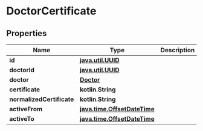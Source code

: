 
# DoctorCertificate

## Properties
Name | Type | Description | Notes
------------ | ------------- | ------------- | -------------
**id** | [**java.util.UUID**](java.util.UUID.md) |  |  [optional]
**doctorId** | [**java.util.UUID**](java.util.UUID.md) |  |  [optional]
**doctor** | [**Doctor**](Doctor.md) |  |  [optional]
**certificate** | **kotlin.String** |  |  [optional]
**normalizedCertificate** | **kotlin.String** |  |  [optional]
**activeFrom** | [**java.time.OffsetDateTime**](java.time.OffsetDateTime.md) |  |  [optional]
**activeTo** | [**java.time.OffsetDateTime**](java.time.OffsetDateTime.md) |  |  [optional]



